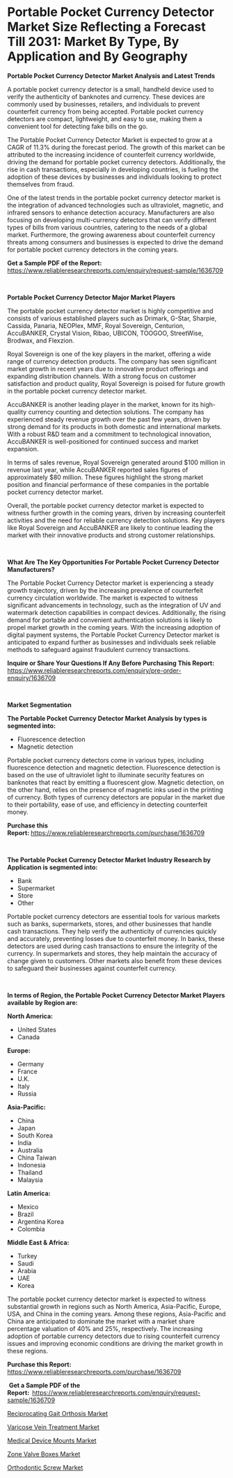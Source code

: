 <p><h1>Portable Pocket Currency Detector Market Size Reflecting a Forecast Till 2031: Market By Type, By Application and By Geography</h1></p><p><strong>Portable Pocket Currency Detector Market Analysis and Latest Trends</strong></p>
<p><p>A portable pocket currency detector is a small, handheld device used to verify the authenticity of banknotes and currency. These devices are commonly used by businesses, retailers, and individuals to prevent counterfeit currency from being accepted. Portable pocket currency detectors are compact, lightweight, and easy to use, making them a convenient tool for detecting fake bills on the go.</p><p>The Portable Pocket Currency Detector Market is expected to grow at a CAGR of 11.3% during the forecast period. The growth of this market can be attributed to the increasing incidence of counterfeit currency worldwide, driving the demand for portable pocket currency detectors. Additionally, the rise in cash transactions, especially in developing countries, is fueling the adoption of these devices by businesses and individuals looking to protect themselves from fraud.</p><p>One of the latest trends in the portable pocket currency detector market is the integration of advanced technologies such as ultraviolet, magnetic, and infrared sensors to enhance detection accuracy. Manufacturers are also focusing on developing multi-currency detectors that can verify different types of bills from various countries, catering to the needs of a global market. Furthermore, the growing awareness about counterfeit currency threats among consumers and businesses is expected to drive the demand for portable pocket currency detectors in the coming years.</p></p>
<p><strong>Get a Sample PDF of the Report:&nbsp;</strong> <a href="https://www.reliableresearchreports.com/enquiry/request-sample/1636709">https://www.reliableresearchreports.com/enquiry/request-sample/1636709</a></p>
<p>&nbsp;</p>
<p><strong>Portable Pocket Currency Detector Major Market Players</strong></p>
<p><p>The portable pocket currency detector market is highly competitive and consists of various established players such as Drimark, G-Star, Sharpie, Cassida, Panaria, NEOPlex, MMF, Royal Sovereign, Centurion, AccuBANKER, Crystal Vision, Ribao, UBICON, TOOGOO, StreetWise, Brodwax, and Flexzion.</p><p>Royal Sovereign is one of the key players in the market, offering a wide range of currency detection products. The company has seen significant market growth in recent years due to innovative product offerings and expanding distribution channels. With a strong focus on customer satisfaction and product quality, Royal Sovereign is poised for future growth in the portable pocket currency detector market.</p><p>AccuBANKER is another leading player in the market, known for its high-quality currency counting and detection solutions. The company has experienced steady revenue growth over the past few years, driven by strong demand for its products in both domestic and international markets. With a robust R&D team and a commitment to technological innovation, AccuBANKER is well-positioned for continued success and market expansion.</p><p>In terms of sales revenue, Royal Sovereign generated around $100 million in revenue last year, while AccuBANKER reported sales figures of approximately $80 million. These figures highlight the strong market position and financial performance of these companies in the portable pocket currency detector market.</p><p>Overall, the portable pocket currency detector market is expected to witness further growth in the coming years, driven by increasing counterfeit activities and the need for reliable currency detection solutions. Key players like Royal Sovereign and AccuBANKER are likely to continue leading the market with their innovative products and strong customer relationships.</p></p>
<p>&nbsp;</p>
<p><strong>What Are The Key Opportunities For Portable Pocket Currency Detector Manufacturers?</strong></p>
<p><p>The Portable Pocket Currency Detector market is experiencing a steady growth trajectory, driven by the increasing prevalence of counterfeit currency circulation worldwide. The market is expected to witness significant advancements in technology, such as the integration of UV and watermark detection capabilities in compact devices. Additionally, the rising demand for portable and convenient authentication solutions is likely to propel market growth in the coming years. With the increasing adoption of digital payment systems, the Portable Pocket Currency Detector market is anticipated to expand further as businesses and individuals seek reliable methods to safeguard against fraudulent currency transactions.</p></p>
<p><strong>Inquire or Share Your Questions If Any Before Purchasing This Report:</strong> <a href="https://www.reliableresearchreports.com/enquiry/pre-order-enquiry/1636709">https://www.reliableresearchreports.com/enquiry/pre-order-enquiry/1636709</a></p>
<p>&nbsp;</p>
<p><strong>Market Segmentation</strong></p>
<p><strong>The Portable Pocket Currency Detector Market Analysis by types is segmented into:</strong></p>
<p><ul><li>Fluorescence detection</li><li>Magnetic detection</li></ul></p>
<p><p>Portable pocket currency detectors come in various types, including fluorescence detection and magnetic detection. Fluorescence detection is based on the use of ultraviolet light to illuminate security features on banknotes that react by emitting a fluorescent glow. Magnetic detection, on the other hand, relies on the presence of magnetic inks used in the printing of currency. Both types of currency detectors are popular in the market due to their portability, ease of use, and efficiency in detecting counterfeit money.</p></p>
<p><strong>Purchase this Report:&nbsp;</strong><a href="https://www.reliableresearchreports.com/purchase/1636709">https://www.reliableresearchreports.com/purchase/1636709</a></p>
<p>&nbsp;</p>
<p><strong>The Portable Pocket Currency Detector Market Industry Research by Application is segmented into:</strong></p>
<p><ul><li>Bank</li><li>Supermarket</li><li>Store</li><li>Other</li></ul></p>
<p><p>Portable pocket currency detectors are essential tools for various markets such as banks, supermarkets, stores, and other businesses that handle cash transactions. They help verify the authenticity of currencies quickly and accurately, preventing losses due to counterfeit money. In banks, these detectors are used during cash transactions to ensure the integrity of the currency. In supermarkets and stores, they help maintain the accuracy of change given to customers. Other markets also benefit from these devices to safeguard their businesses against counterfeit currency.</p></p>
<p>&nbsp;</p>
<p><strong>In terms of Region, the Portable Pocket Currency Detector Market Players available by Region are:</strong></p>
<p>
    <p> <strong> North America: </strong>
        <ul>
            <li>United States</li>
            <li>Canada</li>
        </ul>
        </p> 
    <p> <strong> Europe: </strong>
        <ul>
            <li>Germany</li>
            <li>France</li>
            <li>U.K.</li>
            <li>Italy</li>
            <li>Russia</li>
        </ul>
        </p> 
    <p> <strong> Asia-Pacific: </strong>
        <ul>
            <li>China</li>
            <li>Japan</li>
            <li>South Korea</li>
            <li>India</li>
            <li>Australia</li>
            <li>China Taiwan</li>
            <li>Indonesia</li>
            <li>Thailand</li>
            <li>Malaysia</li>
        </ul>
        </p> 
    <p> <strong> Latin America: </strong>
        <ul>
            <li>Mexico</li>
            <li>Brazil</li>
            <li>Argentina Korea</li>
            <li>Colombia</li>
        </ul>
        </p> 
    <p> <strong> Middle East & Africa: </strong>
        <ul>
            <li>Turkey</li>
            <li>Saudi</li>
            <li>Arabia</li>
            <li>UAE</li>
            <li>Korea</li>
        </ul>
    </p>
    </p>
<p><p>The portable pocket currency detector market is expected to witness substantial growth in regions such as North America, Asia-Pacific, Europe, USA, and China in the coming years. Among these regions, Asia-Pacific and China are anticipated to dominate the market with a market share percentage valuation of 40% and 25%, respectively. The increasing adoption of portable currency detectors due to rising counterfeit currency issues and improving economic conditions are driving the market growth in these regions.</p></p>
<p><strong>Purchase this Report: </strong><a href="https://www.reliableresearchreports.com/purchase/1636709">https://www.reliableresearchreports.com/purchase/1636709</a></p>
<p>&nbsp;<strong>Get a Sample PDF of the Report:&nbsp;&nbsp;</strong><a href="https://www.reliableresearchreports.com/enquiry/request-sample/1636709">https://www.reliableresearchreports.com/enquiry/request-sample/1636709</a></p>
<p><strong></strong></p>
<p><p><a href="https://medium.com/@timothychapman46/reciprocating-gait-orthosis-nbsp-market-focuses-on-market-share-size-and-projected-forecast-till-dca77b7a1d72">Reciprocating Gait Orthosis Market</a></p><p><a href="https://medium.com/@itzelheller546/analyzing-varicose-vein-treatment-market-global-industry-perspective-and-forecast-2024-to-2031-8943374d5a5e">Varicose Vein Treatment Market</a></p><p><a href="https://medium.com/@patriciaknight1961/medical-device-mounts-market-exploring-market-share-market-trends-and-future-growth-51a51599eee2">Medical Device Mounts Market</a></p><p><a href="https://medium.com/@patriciaknight1961/zone-valve-boxes-market-share-evolution-and-market-growth-trends-2024-2031-838bab512915">Zone Valve Boxes Market</a></p><p><a href="https://medium.com/@lisastevens48/orthodontic-screw-market-insight-market-trends-growth-forecasted-from-2024-to-2031-ed441ef29fdd">Orthodontic Screw Market</a></p></p>